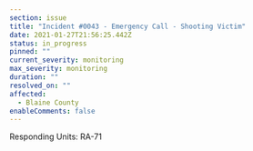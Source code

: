 ```yaml
---
section: issue
title: "Incident #0043 - Emergency Call - Shooting Victim"
date: 2021-01-27T21:56:25.442Z
status: in_progress
pinned: ""
current_severity: monitoring
max_severity: monitoring
duration: ""
resolved_on: ""
affected:
  - Blaine County
enableComments: false
---
```

Responding Units: RA-71